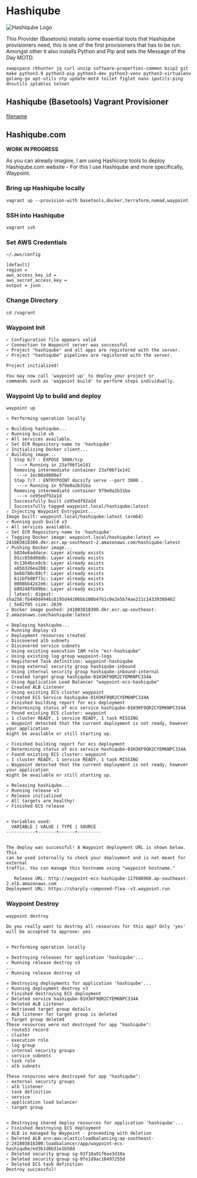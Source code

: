 # Hashiqube

![Hashiqube Logo](../images/logo-qube.png?raw=true "Hashiqube Logo")

This Provider (Basetools) installs some essential tools that Hashiqube provisioners need, this is one of the first provisioners that has to be run. Amongst other it also installs Python and Pip and sets the Message of the Day MOTD. 

```
swapspace rkhunter jq curl unzip software-properties-common bzip2 git make python3.9 python3-pip python3-dev python3-venv python3-virtualenv golang-go apt-utils ntp update-motd toilet figlet nano iputils-ping dnsutils iptables telnet
```

## Hashiqube (Basetools) Vagrant Provisioner

[filename](basetools.sh ':include :type=code')

## Hashiqube.com 
__WORK IN PROGRESS__

As you can already imagine, I am using Hashicorp tools to deploy Hashiqube.com website - For this I use Hashiqube and more specifically, Waypoint.

### Bring up Hashiqube locally
`vagrant up --provision-with basetools,docker,terraform,nomad,waypoint`

### SSH into Hashiqube
`vagrant ssh`

### Set AWS Credentials
`~/.aws/config`
```
[default]
region =
aws_access_key_id =
aws_secret_access_key =
output = json
```

### Change Directory
`cd /vagrant`

### Waypoint Init
```log
✓ Configuration file appears valid
✓ Connection to Waypoint server was successful
✓ Project "hashiqube" and all apps are registered with the server.
✓ Project "hashiqube" pipelines are registered with the server.

Project initialized!

You may now call 'waypoint up' to deploy your project or
commands such as 'waypoint build' to perform steps individually.
```
### Waypoint Up to build and deploy
`waypoint up`

```log
» Performing operation locally

» Building hashiqube...
✓ Running build v6
✓ All services available.
✓ Set ECR Repository name to 'hashiqube'
✓ Initializing Docker client...
✓ Building image...
 │ Step 6/7 : EXPOSE 3000/tcp
 │  ---> Running in 23af06f1e141
 │ Removing intermediate container 23af06f1e141
 │  ---> 1ec08a9809e7
 │ Step 7/7 : ENTRYPOINT docsify serve --port 3000 .
 │  ---> Running in 979e0a2b31ba
 │ Removing intermediate container 979e0a2b31ba
 │  ---> ce95edf92a1d
 │ Successfully built ce95edf92a1d
 │ Successfully tagged waypoint.local/hashiqube:latest
✓ Injecting Waypoint Entrypoint...
Image built: waypoint.local/hashiqube:latest (arm64)
✓ Running push build v3
✓ All services available.
✓ Set ECR Repository name to 'hashiqube'
✓ Tagging Docker image: waypoint.local/hashiqube:latest => 241803818300.dkr.ecr.ap-southeast-2.amazonaws.com/hashiqube:latest
✓ Pushing Docker image...
 │ b834e6addace: Layer already exists
 │ 01cc858d0ddb: Layer already exists
 │ 9c1364bce9cb: Layer already exists
 │ a85b326ea208: Layer already exists
 │ bebb780c89cf: Layer already exists
 │ 611bfb08f71c: Layer already exists
 │ 0008bb42e2e6: Layer already exists
 │ b89248fb99be: Layer already exists
 │ latest: digest: sha256:fb440d4946c6195d44106bb100b4761c0e2e5b74ae211c14339388462
 │ 5e82f05 size: 2639
✓ Docker image pushed: 241803818300.dkr.ecr.ap-southeast-2.amazonaws.com/hashiqube:latest

» Deploying hashiqube...
✓ Running deploy v3
✓ Deployment resources created
✓ Discovered alb subnets
✓ Discovered service subnets
✓ Using existing execution IAM role "ecr-hashiqube"
✓ Using existing log group waypoint-logs
✓ Registered Task definition: waypoint-hashiqube
✓ Using external security group hashiqube-inbound
✓ Using internal security group hashiqube-inbound-internal
✓ Created target group hashiqube-01H3KF9QR2CYEM6NPC334A
✓ Using Application Load Balancer "waypoint-ecs-hashiqube"
✓ Created ALB Listener
✓ Using existing ECS cluster waypoint
✓ Created ECS Service hashiqube-01H3KF9QR2CYEM6NPC334A
✓ Finished building report for ecs deployment
✓ Determining status of ecs service hashiqube-01H3KF9QR2CYEM6NPC334A
✓ Found existing ECS cluster: waypoint
⚠️ 1 cluster READY, 1 service READY, 1 task MISSING
⚠️ Waypoint detected that the current deployment is not ready, however your application
might be available or still starting up.

✓ Finished building report for ecs deployment
✓ Determining status of ecs service hashiqube-01H3KF9QR2CYEM6NPC334A
✓ Found existing ECS cluster: waypoint
⚠️ 1 cluster READY, 1 service READY, 1 task MISSING
⚠️ Waypoint detected that the current deployment is not ready, however your application
might be available or still starting up.

» Releasing hashiqube...
✓ Running release v3
✓ Release initialized
✓ All targets are healthy!
✓ Finished ECS release


» Variables used:
  VARIABLE | VALUE | TYPE | SOURCE  
-----------+-------+------+---------


The deploy was successful! A Waypoint deployment URL is shown below. This
can be used internally to check your deployment and is not meant for external
traffic. You can manage this hostname using "waypoint hostname."

   Release URL: http://waypoint-ecs-hashiqube-117608968.ap-southeast-2.elb.amazonaws.com
Deployment URL: https://sharply-composed-flea--v3.waypoint.run
```

### Waypoint Destroy
`waypoint destroy`

```log
Do you really want to destroy all resources for this app? Only 'yes' will be accepted to approve: yes


» Performing operation locally

» Destroying releases for application 'hashiqube'...
✓ Running release destroy v3
...
✓ Running release destroy v3

» Destroying deployments for application 'hashiqube'...
✓ Running deployment destroy v3
✓ Finished destroying ECS deployment
✓ Deleted service hashiqube-01H3KF9QR2CYEM6NPC334A
✓ Deleted ALB Listener
✓ Retrieved target group details
✓ ALB listener for target group is deleted
✓ Target group deleted
These resources were not destroyed for app "hashiqube":
- route53 record
- cluster
- execution role
- log group
- internal security groups
- service subnets
- task role
- alb subnets

These resources were destroyed for app "hashiqube":
- external security groups
- alb listener
- task definition
- service
- application load balancer
- target group


» Destroying shared deploy resources for application 'hashiqube'...
✓ Finished destroying ECS deployment
✓ ALB is managed by Waypoint - proceeding with deletion
✓ Deleted ALB arn:aws:elasticloadbalancing:ap-southeast-2:241803818300:loadbalancer/app/waypoint-ecs-hashiqube/ed3b1d6b31e1b58d
✓ Deleted security group sg-03f10a91f6ee3d10a
✓ Deleted security group sg-0fe1d9ac18497255d
✓ Deleted ECS task definition
Destroy successful!
```